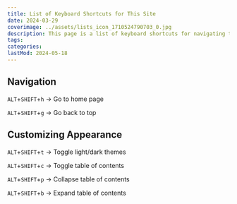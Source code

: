 ```yaml
---
title: List of Keyboard Shortcuts for This Site
date: 2024-03-29
coverimage: ../assets/lists_icon_1710524790703_0.jpg
description: This page is a list of keyboard shortcuts for navigating this site.
tags:
categories:
lastMod: 2024-05-18
---
```

## Navigation

`ALT`+`SHIFT`+`h` → Go to home page

`ALT`+`SHIFT`+`g` → Go back to top

## Customizing Appearance

`ALT`+`SHIFT`+`t` → Toggle light/dark themes

`ALT`+`SHIFT`+`c` → Toggle table of contents

`ALT`+`SHIFT`+`p` → Collapse table of contents

`ALT`+`SHIFT`+`b` → Expand table of contents
